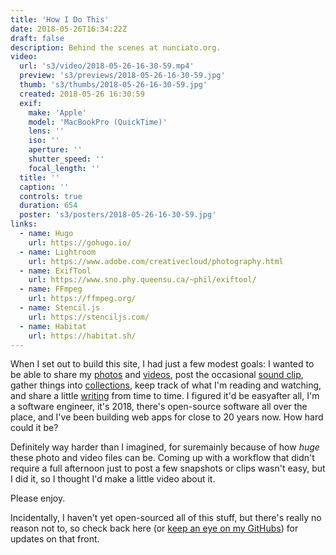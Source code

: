 ```yaml
---
title: 'How I Do This'
date: 2018-05-26T16:34:22Z
draft: false
description: Behind the scenes at nunciato.org.
video:
  url: 's3/video/2018-05-26-16-30-59.mp4'
  preview: 's3/previews/2018-05-26-16-30-59.jpg'
  thumb: 's3/thumbs/2018-05-26-16-30-59.jpg'
  created: 2018-05-26 16:30:59
  exif:
    make: 'Apple'
    model: 'MacBookPro (QuickTime)'
    lens: ''
    iso: ''
    aperture: ''
    shutter_speed: ''
    focal_length: ''
  title: ''
  caption: ''
  controls: true
  duration: 654
  poster: 's3/posters/2018-05-26-16-30-59.jpg'
links:
  - name: Hugo
    url: https://gohugo.io/
  - name: Lightroom
    url: https://www.adobe.com/creativecloud/photography.html
  - name: ExifTool
    url: https://www.sno.phy.queensu.ca/~phil/exiftool/
  - name: FFmpeg
    url: https://ffmpeg.org/
  - name: Stencil.js
    url: https://stenciljs.com/
  - name: Habitat
    url: https://habitat.sh/
---
```


When I set out to build this site, I had just a few modest goals: I wanted to be able to share my [photos](/photos/) and [videos](/videos/), post the occasional [sound clip](/sounds/), gather things into [collections](/collections/), keep track of what I'm reading and watching, and share a little [writing](/words/) from time to time. I figured it'd be easyafter all, I'm a software engineer, it's 2018, there's open-source software all over the place, and I've been building web apps for close to 20 years now. How hard could it be?

Definitely way harder than I imagined, for suremainly because of how _huge_ these photo and video files can be. Coming up with a workflow that didn't require a full afternoon just to post a few snapshots or clips wasn't easy, but I did it, so I thought I'd make a little video about it.

Please enjoy.

Incidentally, I haven't yet open-sourced all of this stuff, but there's really no reason not to, so check back here (or [keep an eye on my GitHubs](https://github.com/cnunciato)) for updates on that front.
